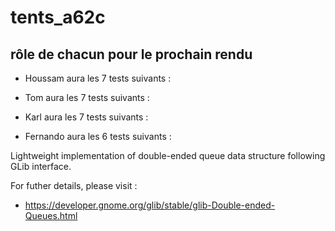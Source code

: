 # tents_a62c

## rôle de chacun pour le prochain rendu

* Houssam aura les 7 tests suivants : 

* Tom aura les  7 tests suivants :

* Karl aura les 7 tests suivants :

* Fernando aura les 6 tests suivants :



Lightweight implementation of double-ended queue data structure following GLib interface.

For futher details, please visit :
 * https://developer.gnome.org/glib/stable/glib-Double-ended-Queues.html
